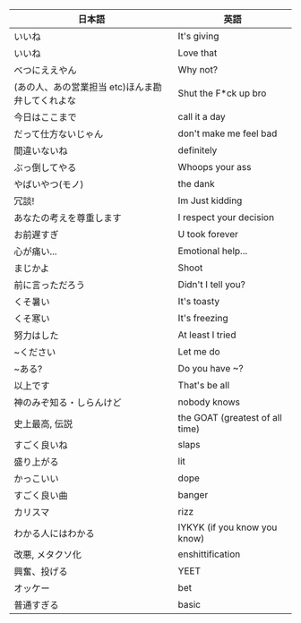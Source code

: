 | 日本語 | 英語 |
| --- | --- |
| いいね | It's giving |
| いいね | Love that |
| べつにええやん | Why not? |
| (あの人、あの営業担当 etc)ほんま勘弁してくれよな | Shut the F*ck up bro |
| 今日はここまで | call it a day |
| だって仕方ないじゃん | don't make me feel bad |
| 間違いないね | definitely |
| ぶっ倒してやる | Whoops your ass |
| やばいやつ(モノ) | the dank |
| 冗談! | Im Just kidding |
| あなたの考えを尊重します | I respect your decision |
| お前遅すぎ | U took forever |
| 心が痛い... | Emotional help... |
| まじかよ | Shoot |
| 前に言っただろう | Didn't I tell you? |
| くそ暑い | It's toasty |
| くそ寒い | It's freezing |
| 努力はした | At least I tried |
| ~ください | Let me do|
| ~ある? | Do you have ~? |
| 以上です | That's be all |
| 神のみぞ知る・しらんけど | nobody knows |
| 史上最高, 伝説 | the GOAT (greatest of all time) |
| すごく良いね | slaps |
| 盛り上がる | lit |
| かっこいい | dope |
| すごく良い曲 | banger |
| カリスマ | rizz |
| わかる人にはわかる | IYKYK (if you know you know) |
| 改悪, メタクソ化 | enshittification |
| 興奮、投げる | YEET |
| オッケー | bet |
| 普通すぎる | basic |